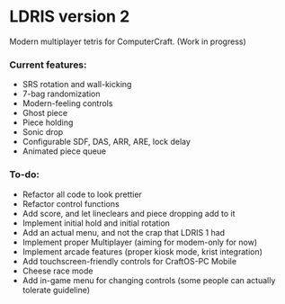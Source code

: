 # LDRIS version 2
Modern multiplayer tetris for ComputerCraft. (Work in progress)

### Current features:
- SRS rotation and wall-kicking
- 7-bag randomization
- Modern-feeling controls
- Ghost piece
- Piece holding
- Sonic drop
- Configurable SDF, DAS, ARR, ARE, lock delay
- Animated piece queue

### To-do:
- Refactor all code to look prettier
- Refactor control functions
- Add score, and let lineclears and piece dropping add to it
- Implement initial hold and initial rotation
- Add an actual menu, and not the crap that LDRIS 1 had
- Implement proper Multiplayer (aiming for modem-only for now)
- Implement arcade features (proper kiosk mode, krist integration)
- Add touchscreen-friendly controls for CraftOS-PC Mobile
- Cheese race mode
- Add in-game menu for changing controls (some people can actually tolerate guideline)
